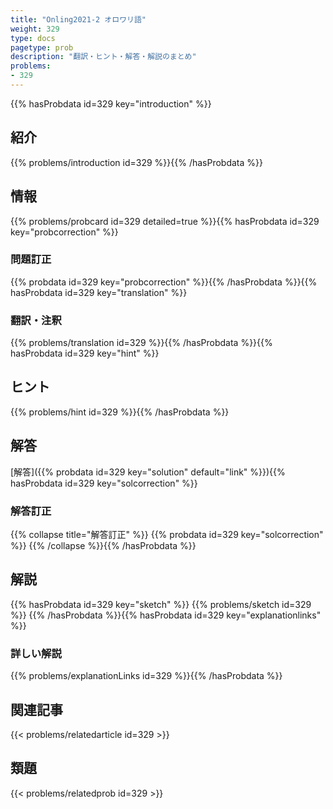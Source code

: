 ```yaml
---
title: "Onling2021-2 オロワリ語"
weight: 329
type: docs
pagetype: prob
description: "翻訳・ヒント・解答・解説のまとめ"
problems: 
- 329
---
```


{{% hasProbdata id=329 key="introduction" %}}

## 紹介

{{% problems/introduction id=329 %}}{{% /hasProbdata %}}

## 情報

{{% problems/probcard id=329 detailed=true %}}{{% hasProbdata id=329 key="probcorrection" %}}

### 問題訂正

{{% probdata id=329 key="probcorrection" %}}{{% /hasProbdata %}}{{% hasProbdata id=329 key="translation" %}}

### 翻訳・注釈

{{% problems/translation id=329 %}}{{% /hasProbdata %}}{{% hasProbdata id=329 key="hint" %}}

## ヒント

{{% problems/hint id=329 %}}{{% /hasProbdata %}}

## 解答

[解答]({{% probdata id=329 key="solution" default="link" %}}){{% hasProbdata id=329 key="solcorrection" %}}

### 解答訂正

{{% collapse title="解答訂正" %}}
{{% probdata id=329 key="solcorrection" %}}
{{% /collapse %}}{{% /hasProbdata %}}

## 解説

{{% hasProbdata id=329 key="sketch" %}}
{{% problems/sketch id=329 %}}
{{% /hasProbdata %}}{{% hasProbdata id=329 key="explanationlinks" %}}

### 詳しい解説

{{% problems/explanationLinks id=329 %}}{{% /hasProbdata %}}

## 関連記事

{{< problems/relatedarticle id=329 >}}

## 類題

{{< problems/relatedprob id=329 >}}
